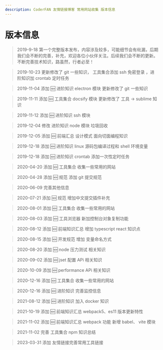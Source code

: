 ```yaml
---
description: CoderFAN 友情链接博客 常用网站收集 版本信息
---
```


# 版本信息

> 2019-9-18 第一个完整版本发布，内容涉及较多，可能细节会有纰漏，后期我们会不断的完善，补充，欢迎各位小伙伴关注。后续我们会不断的更新。不断完善技术知识，路虽然，行者必至！

> 2019-10-23 更新修改了 git 一些知识， 工具集合添加 ssh 免密登录 ，进阶知识加 crontab 定时任务

> 2019-11-04 添加 🆕 进阶知识 electron 模块 更新修改了 git 一些知识

> 2019-11-11 添加 🆕 工具集合 docsify 模块 更新修改了 工具 -> sublime 知识

> 2019-11-12 添加 🆕 进阶知识 ssh 模块

> 2019-12-04 修改 进阶知识 node 模块 垃圾回收

> 2019-12-05 添加 🆕 前端汇总 设计模式 面向切面编程知识

> 2019-12-18 添加 🆕 进阶知识 linux 源码包编译过程和 shell 环境变量

> 2019-12-18 添加 🆕 进阶知识 crontab 添加一次性定时任务

> 2020-04-20 添加 🆕 工具集合 收集一些常用的网站

> 2020-04-28 添加 🆕 规范 添加 git 提交规范

> 2020-06-09 完善其他信息

> 2020-07-21 添加 🆕 规范 增加中文提交插件补充

> 2020-08-01 添加 🆕 工具集合 收集一些常用的网站

> 2020-08-03 添加 🆕 工具浏览器 新加控制台对象复制功能

> 2020-08-12 添加 🆕 前端知识汇总 增加 typescript react 知识点

> 2020-08-15 添加 🆕 开发规范 增加 变量命名方式

> 2020-08-20 添加 🆕 node 压力测试 相关知识

> 2020-09-02 添加 🆕 jset 配置 APi 相关知识

> 2020-10-09 添加 🆕 performance APi 相关知识

> 2020-12-16 添加 🆕 工具集合 收集一些常用的网站

> 2020-12-16 添加 🆕 进阶知识 完善监控信息

> 2021-08-12 添加 🆕 进阶知识 加入 docker 知识

> 2021-10-19 添加 🆕 前端知识汇总 webpack5、es11 版本更新特性

> 2021-11-02 添加 🆕 前端知识汇总 webpack 功能 新增 babel、 vite 模块

> 2021-11-02 完善 工具集合 npm 知识总结

> 2023-03-31 添加 友情链接完善常用工具链接
